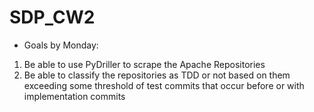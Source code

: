 # SDP_CW2

* Goals by Monday:
 1. Be able to use PyDriller to scrape the Apache Repositories
 2. Be able to classify the repositories as TDD or not based on them exceeding some threshold of test commits that occur before or with implementation commits
